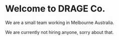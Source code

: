 # Welcome to DRAGE Co.

We are a small team working in Melbourne Australia.

We are currently not hiring anyone, sorry about that.
